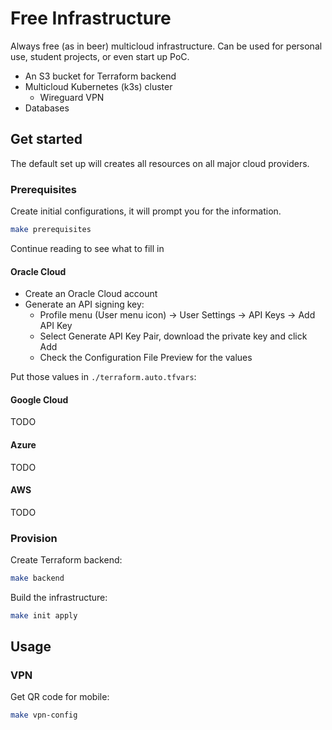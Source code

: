 # Free Infrastructure

Always free (as in beer) multicloud infrastructure.
Can be used for personal use, student projects, or even start up PoC.

- An S3 bucket for Terraform backend
- Multicloud Kubernetes (k3s) cluster
  - Wireguard VPN
- Databases

## Get started

The default set up will creates all resources on all major cloud providers.

### Prerequisites

Create initial configurations, it will prompt you for the information.

```sh
make prerequisites
```

Continue reading to see what to fill in

#### Oracle Cloud

- Create an Oracle Cloud account
- Generate an API signing key:
  - Profile menu (User menu icon) -> User Settings -> API Keys -> Add API Key
  - Select Generate API Key Pair, download the private key and click Add
  - Check the Configuration File Preview for the values

Put those values in `./terraform.auto.tfvars`:

#### Google Cloud

TODO

#### Azure

TODO

#### AWS

TODO

### Provision

Create Terraform backend:

```sh
make backend
```

Build the infrastructure:

```sh
make init apply
```

## Usage

### VPN

Get QR code for mobile:

```sh
make vpn-config
```
